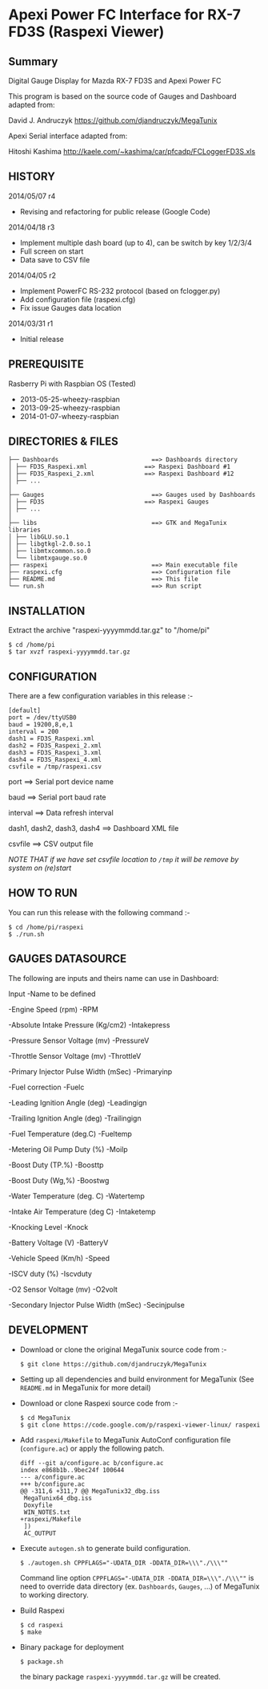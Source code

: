 Apexi Power FC Interface for RX-7 FD3S (Raspexi Viewer)
=======================================================

Summary
-------

Digital Gauge Display for Mazda RX-7 FD3S and Apexi Power FC

This program is based on the source code of Gauges and Dashboard adapted from:

David J. Andruczyk https://github.com/djandruczyk/MegaTunix

Apexi Serial interface adapted from:

Hitoshi Kashima http://kaele.com/~kashima/car/pfcadp/FCLoggerFD3S.xls

HISTORY
-------

2014/05/07 r4
- Revising and refactoring for public release (Google Code)

2014/04/18 r3
- Implement multiple dash board (up to 4), can be switch by key 1/2/3/4
- Full screen on start
- Data save to CSV file
 
2014/04/05 r2
- Implement PowerFC RS-232 protocol (based on fclogger.py)
- Add configuration file (raspexi.cfg)
- Fix issue Gauges data location

2014/03/31 r1
- Initial release

PREREQUISITE
------------
Rasberry Pi with Raspbian OS (Tested)
- 2013-05-25-wheezy-raspbian
- 2013-09-25-wheezy-raspbian
- 2014-01-07-wheezy-raspbian


DIRECTORIES & FILES
-------------------
```
├── Dashboards                          ==> Dashboards directory
│ ├── FD3S_Raspexi.xml                ==> Raspexi Dashboard #1
│ ├── FD3S_Raspexi_2.xml              ==> Raspexi Dashboard #12
│ ├── ... 
│
├── Gauges                              ==> Gauges used by Dashboards
│ ├── FD3S                            ==> Raspexi Gauges
│ ├── ... 
│
├── libs                                ==> GTK and MegaTunix libraries 
│ ├── libGLU.so.1
│ ├── libgtkgl-2.0.so.1
│ ├── libmtxcommon.so.0
│ └── libmtxgauge.so.0
├── raspexi                             ==> Main executable file
├── raspexi.cfg                         ==> Configuration file
├── README.md                           ==> This file
└── run.sh                              ==> Run script
```

INSTALLATION
------------
Extract the archive "raspexi-yyyymmdd.tar.gz" to "/home/pi"

```
$ cd /home/pi
$ tar xvzf raspexi-yyyymmdd.tar.gz
```

CONFIGURATION
-------------
There are a few configuration variables in this release :-

```
[default]
port = /dev/ttyUSB0
baud = 19200,8,e,1
interval = 200
dash1 = FD3S_Raspexi.xml
dash2 = FD3S_Raspexi_2.xml
dash3 = FD3S_Raspexi_3.xml
dash4 = FD3S_Raspexi_4.xml
csvfile = /tmp/raspexi.csv
```

port ==> Serial port device name

baud ==> Serial port baud rate

interval ==> Data refresh interval

dash1, dash2, dash3, dash4 ==> Dashboard XML file

csvfile ==> CSV output file

_NOTE THAT if we have set csvfile location to `/tmp` it will be remove by system on (re)start_

HOW TO RUN
----------
You can run this release with the following command :-

```
$ cd /home/pi/raspexi
$ ./run.sh
```

GAUGES DATASOURCE
-----------------
The following are inputs and theirs name can use in Dashboard:

Input                                           -Name to be defined

-Engine Speed (rpm)                             -RPM

-Absolute Intake Pressure (Kg/cm2)              -Intakepress   

-Pressure Sensor Voltage (mv)                   -PressureV   

-Throttle Sensor Voltage (mv)                   -ThrottleV

-Primary Injector Pulse Width (mSec)            -Primaryinp

-Fuel correction                                -Fuelc

-Leading Ignition Angle (deg)                   -Leadingign

-Trailing Ignition Angle (deg)                  -Trailingign

-Fuel Temperature (deg.C)                       -Fueltemp

-Metering Oil Pump Duty (%)                     -Moilp

-Boost Duty (TP.%)                              -Boosttp

-Boost Duty (Wg,%)                              -Boostwg

-Water Temperature (deg. C)                     -Watertemp

-Intake Air Temperature (deg C)                 -Intaketemp

-Knocking Level                                 -Knock

-Battery Voltage (V)                            -BatteryV

-Vehicle Speed (Km/h)                           -Speed

-ISCV duty (%)                                  -Iscvduty

-O2 Sensor Voltage (mv)                         -O2volt

-Secondary Injector Pulse Width (mSec)          -Secinjpulse

DEVELOPMENT
-----------
- Download or clone the original MegaTunix source code from :-
    ```
	$ git clone https://github.com/djandruczyk/MegaTunix
    ```
- Setting up all dependencies and build environment for MegaTunix
  (See `README.md` in MegaTunix for more detail)

- Download or clone Raspexi source code from :-

	```
	$ cd MegaTunix
	$ git clone https://code.google.com/p/raspexi-viewer-linux/ raspexi
	```

- Add `raspexi/Makefile` to MegaTunix AutoConf configuration file (`configure.ac`)
  or apply the following patch.

    ```
    diff --git a/configure.ac b/configure.ac
    index e868b1b..9bec24f 100644
    --- a/configure.ac
    +++ b/configure.ac
    @@ -311,6 +311,7 @@ MegaTunix32_dbg.iss
     MegaTunix64_dbg.iss
     Doxyfile
     WIN_NOTES.txt
    +raspexi/Makefile
     ])
     AC_OUTPUT
    ```

- Execute `autogen.sh` to generate build configuration.

    ```
	$ ./autogen.sh CPPFLAGS="-UDATA_DIR -DDATA_DIR=\\\"./\\\""
    ```
    
  Command line option `CPPFLAGS="-UDATA_DIR -DDATA_DIR=\\\"./\\\""` is need to override data directory (ex. `Dashboards`, `Gauges`, ...) of MegaTunix to working directory.
  
- Build Raspexi

    ```
	$ cd raspexi
	$ make
    ```
    
- Binary package for deployment
    ```
	$ package.sh
    ```
  the binary package `raspexi-yyyymmdd.tar.gz` will be created.
